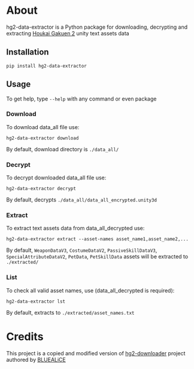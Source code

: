 # About
hg2-data-extractor is a Python package for downloading, decrypting and extracting [Houkai Gakuen 2](https://houkai2nd.miraheze.org/wiki/Houkai_Gakuen_2_Wiki) unity text assets data

## Installation
```shell
pip install hg2-data-extractor
```

## Usage
To get help, type `--help` with any command or even package

### Download
To download data_all file use:

```shell
hg2-data-extractor download
```
By default, download directory is `./data_all/`

### Decrypt
To decrypt downloaded data_all file use:

```shell
hg2-data-extractor decrypt 
```
By default, decrypts `./data_all/data_all_encrypted.unity3d`

### Extract
To extract text assets data from data_all_decrypted use:

```shell
hg2-data-extractor extract --asset-names asset_name1,asset_name2,...
```
By default, `WeaponDataV3`, `CostumeDataV2`, `PassiveSkillDataV3`, `SpecialAttributeDataV2`, `PetData`, `PetSkillData` assets will be extracted to `./extracted/`  

### List
To check all valid asset names, use (data_all_decrypted is required):

```shell
hg2-data-extractor lst
```
By default, extracts to `./extracted/asset_names.txt`

# Credits
This project is a copied and modified version of [hg2-downloader](https://dev.s-ul.net/BLUEALiCE/hg2-downloader) project authored by [BLUEALiCE](https://dev.s-ul.net/BLUEALiCE)